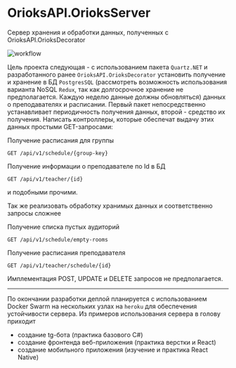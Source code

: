 # OrioksAPI.OrioksServer
Сервер хранения и обработки данных, полученных с OrioksAPI.OrioksDecorator

![workflow](https://github.com/stalinon/OrioksAPI.OrioksServer/workflows/.NET/badge.svg)

Цель проекта следующая - с использованием пакета `Quartz.NET` и разработанного ранее `OrioksAPI.OrioksDecorator` установить получение и хранение в БД `PostgresSQL` (рассмотреть возможность использования варианта NoSQL `Redux`, так как долгосрочное хранение не предполагается. Каждую неделю данные должны обновляться)
данных о преподавателях и расписании. Первый пакет непосредственно устанавливает периодичность получения данных, второй - средство их получения.
Написать контроллеры, которые обеспечат выдачу этих данных простыми GET-запросами:

Получение расписания для группы
```http
GET /api/v1/schedule/{group-key}
```

Получение информации о преподавателе по Id в БД
```http
GET /api/v1/teacher/{id}
```

и подобными прочими.

Так же реализовать обработку хранимых данных и соответственно запросы сложнее

Получение списка пустых аудиторий
```http
GET /api/v1/schedule/empty-rooms
```

Получение расписания преподавателя
```http
GET /api/v1/teacher/schedule/{id}
```

Имплементация POST, UPDATE и DELETE запросов не предполагается.

---

По окончании разработки деплой планируется с использованием Docker Swarm на нескольких узлах на `heroku` для обеспечения устойчивости сервера.
Из примеров использования сервера в голову приходит 
- создание tg-бота (практика базового C#)
- создание фронтенда веб-приложения (практика верстки и React)
- создание мобильного приложения (изучение и практика React Native)
